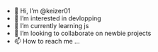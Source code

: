 - 👋 Hi, I’m @keizer01
- 👀 I’m interested in devlopping
- 🌱 I’m currently learning js
- 💞️ I’m looking to collaborate on newbie projects
- 📫 How to reach me ...

<!---
keizer01/keizer01 is a ✨ special ✨ repository because its `README.md` (this file) appears on your GitHub profile.
You can click the Preview link to take a look at your changes.
--->
